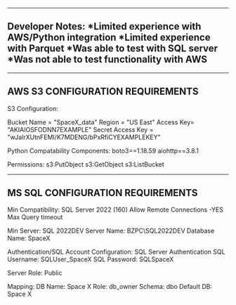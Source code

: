 ------------------------------------------------
Developer Notes:
 *Limited experience with AWS/Python integration
 *Limited experience with Parquet 
 *Was able to test with SQL server
 *Was not able to test functionality with AWS
 ------------------------------------------------


------------------------------------------------
AWS S3 CONFIGURATION REQUIREMENTS
------------------------------------------------
S3 Configuration:

Bucket Name = "SpaceX_data"
Region  = "US East"
Access Key= "AKIAIOSFODNN7EXAMPLE"
Secret Access Key = "wJalrXUtnFEMI/K7MDENG/bPxRfiCYEXAMPLEKEY"


Python Compatability Components: 
boto3==1.18.59
aiohttp==3.8.1

Permissions: 
s3:PutObject
s3:GetObject
s3:ListBucket

------------------------------------------------
MS SQL CONFIGURATION REQUIREMENTS
------------------------------------------------
Min Compatibility: SQL Server 2022 (160)
Allow Remote Connections -YES
Max Query timeout

Min Server: SQL 2022DEV 
Server Name: BZPC\SQL2022DEV
Database Name: SpaceX


Authentication/SQL Account Configuration:
SQL Server Authentication
SQL Username: SQLUser_SpaceX
SQL Password: SQLSpaceX

Server Role: Public

Mapping: 
DB Name: Space X
Role: db_owner
Schema: dbo
Default DB: Space X

